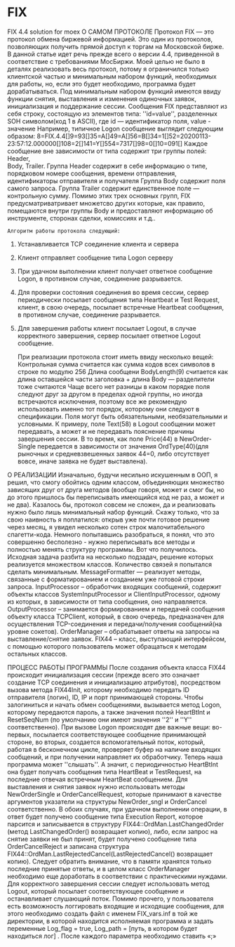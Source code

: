 # FIX
FIX 4.4 solution for moex 
О САМОМ ПРОТОКОЛЕ
	  Протокол FIX — это протокол обмена биржевой информацией. Это один из протоколов, позволяющих получить прямой доступ к торгам на Московской бирже. В данной статье идет речь прежде всего о версии 4.4, приведенной в соответствие с требованиями МосБиржи. Моей целью не было в деталях реализовать весь протокол, потому я ограничился только клиентской частью и минимальным набором функций, необходимых для работы, но, если это будет необходимо, программа будет дорабатываться. Под минимальным набором функций имеются ввиду функции снятия, выставления и изменения одиночных заявок, инициализация и поддержание сессии. 
	Сообщения FIX представляют из себя строку, состоящую из элементов типа: ''id=value'', разделенных SOH символом(код 1 в ASCII), где id — идентификатор поля, value - значение
	Например, типичное Logon сообщение выглядит следующим образом:
  8=FIX.4.4[]9=93[]35=A[]49=A[]56=B[]34=1[]52=20200113-23:57:12.000000[]108=2[]141=Y[]554=7317[]98=0[]10=091[]
	Каждое сообщение вне зависимости от типа содержит три группы полей: Header,  
  Body, Trailer. 
	Группа  Header содержит в себе информацию о типе, порядковом номере сообщения, времени отправления, идентификаторы отправителя и получателя
	Группа Body содержит поля самого запроса.
	Группа Trailer содержит единственное поле — контрольную сумму.
	Помимо этих трех основных групп, FIX предусматриватривает множетсво других которые, как правило, помещаются внутри группы Body и предоставляют информацию об инструменте, сторонах сделки, комиссиях и т.д..

	Алгоритм работы протокола следующий:
1. Устанавливается TCP соединение клиента и сервера
2. Клиент отправляет сообщение типа Logon серверу
3. При удачном выполнении клиент получает ответное сообщение Logon, в противном случае, соединение разрывается.
4. Для проверки состояния соединения во время сессии, сервер периодически посылает сообщения типа Heartbeat и Test Request, клиент, в свою очередь, посылает встречные Heartbeat сообщения, в противном случае, соединение разрывается.
5. Для завершения работы клиент посылает Logout, в случае корректного завершения, сервер посылает ответное Logout сообщение.

 	При реализации протокола стоит иметь ввиду несколько вещей:
	Контрольная сумма считается как сумма кодов всех символов в строке по модулю 256
    Длина сообщени BodyLength(9)  считается как длина оставшейся части заголовка + длина Body — разделители тоже считаются 
 	Чаще всего нет разницы в каком порядке поля следуют друг за другом в пределах одной группы, но иногда встречаются исключения, поэтому все же рекомендую использовать именно тот порядок, которому они следуют в спецификации.
	Поля могут быть обязательными, необязательными и условными.
  К примеру, поле Text(58) в Logout сообщении может передавать, а может и не передавать пояснение причины завершения сессии. В то время, как поле Price(44) в NewOrder-Single передается в зависимости от значения OrdType(40)(для рыночных и средневзвешенных заявок 44=0, либо отсутствует вовсе, иначе заявка не будет выставлена).

О РЕАЛИЗАЦИИ
    Изначально, будучи несильно искушенным в ООП, я решил, что смогу обойтись одним классом, объединяющих множество зависящих друг от друга методов (вообще говоря, может и смог бы, но до этого пришлось бы переписывать имеющийся код не раз, а может и не два). Казалось бы, протокол совсем не сложен, да и реализовать нужно было лишь минимальный набор функций. Скажу только, что за свою наивность я поплатился: открыв уже почти готовое решение через месяц, я увидел несколько сотен строк  малочитабельного спагетти-кода. Немного попытавшись разобраться, я понял, что это совершенно бесполезно - нужно переписывать все методы и полностью менять структуру программы. Вот что получилось.
	Исходная задача разбита на несколько подзадач, решение которых реализуется множеством классов. Количество связей я попытался сделать минимальным.
	MessageFormatter — реализует методы, связанные с форматированием и созданием уже готовой строки запроса.
	InputProcessor – обработчик входящих сообщений, содержит объекты классов SystemInputProcessor и ClientInputProcessor, одному из которых, в зависимости от типа сообщения, оно направляется.
	OutputProcessor – занимается формированием и передачей сообщения объекту класса TCPClient, который, в свою очередь, предназначен для осуществления TCP-соединения и передачи/получения сообщений(на уровне сокетов).
	OrderManager – обрабатывает ответы на запросы на выставление/снятие заявок.
	FIX44 – класс, выступающий интерфейсом, с помощью которого пользователь может обращаться к методам остальных классов.
 	
ПРОЦЕСС РАБОТЫ ПРОГРАММЫ
	  После создания объекта класса FIX44 происходит инициализация сессии (прежде всего это означает создание TCP соединения и инициализацию атрибутов), посредством вызова метода FIX44Init, которому необходимо передать ID отправителя (логин), ID, IP и порт принимающей стороны.
	Чтобы залогиниться и начать обмен сообщениями, вызывается метод Logon, которому передаются пароль, а также значения полей HeartBtInt и ResetSeqNum (по умолчанию они имеют значения ''2'' и ''Y'' соответственно).
	При вызове Logon происходят две важные вещи: во-первых, посылается соответствующее сообщение принимающей стороне, во вторых, создается вспомогательный поток, который, работая в бесконечном цикле, проверяет буфер на наличие входящих сообщений, и при получении направляет их обработчику.
	Теперь наша программа может ''слышать''. А значит, с периодичностью HeartBtInt она будет получать сообщения типа HeartBeat и TestRequest, на последние отвечая встречным HeartBeat сообщением. 
	Для выставления и снятия заявок нужно использовать методы NewOrderSingle и OrderCancelRequest, которые принимают в качестве аргументов указатели на структуры NewOrder_sngl и OrderCancel соответственно. В обоих случаях, при удачном выполнении операции, в ответ будет получено сообщение типа Execution Report, которое парсится и записывается в структуру FIX44::OrdMan.LastChangedOrder (метод LastChangedOrder() возвращает копию), либо, если запрос на снятие заявки не был принят, будет получено сообщение типа OrderCancelReject и записана структура
  FIX44::OrdMan.LastRejectedCancel(LastRejectedCancel() возвращает копию). Следует обратить внимание, что в памяти хранятся только последние принятые ответы, и в целом класс OrderManager необходимо еще доработать в соответствии с практическими нуждами.
	Для корректного завершения сессии следует использовать метод Logout, который посылает соответствующее сообщение и останавливает слушающий поток.
	Помимо прочего, у пользователя есть возможность логгировать входящие и исходящие сообщения, для этого необходимо создать файл с именем FIX_vars.inf в той же директории, в которой находится исполняемая программа и задать переменные Log_flag = true, Log_path = [путь, в котором будет находиться лог] . После каждого параметра необходимо ставить «;»
